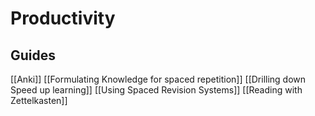 
# Productivity

## Guides 
[[Anki]]
[[Formulating Knowledge for spaced repetition]]
[[Drilling down Speed up learning]]
[[Using Spaced Revision Systems]]
[[Reading with Zettelkasten]]


